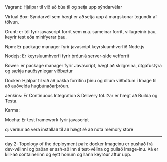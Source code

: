 Vagrant: Hjálpar til við að búa til og setja upp sýndarvélar

Virtual Box: Sýndarvél sem hægt er að setja upp á margskonar tegundir af tölvun.

Grunt: er tól fyrir javascript forrit sem m.a. sameinar forrit, villugreinir þau, keyrir test eða minifyerar þau.

Npm: Er package manager fyrir javascript keyrsluumhverfið Node.js

Nodejs: Er keyrsluumhverfi fyrir þróun á server-side vefforrit

Bower: er package manager fyrir Javascript, hægt að skilgreina, útgáfustýra og sækja nauðsynlegar viðbætur 

Docker: Hjálpar til við að pakka forritinu þínu og öllum viðbótum í Image til að auðvelda hugbúnaðarþróun.

Jenkins: Er Continuous Integration & Delivery tól. Þar er hægt að Builda og Testa.

Karma:

Mocha: Er test framework fyrir javascript

q: verður að vera installað til að hægt sé að nota memory store

-----
day 2: Topology of the deployment path: docker Imageinu er pushað frá dev-vélinni og þaðan er ssh-að inn á test-vélina og pullað Image-inu. Þá er kill-að containerinn og eytt honum og hann keyrður aftur upp.
